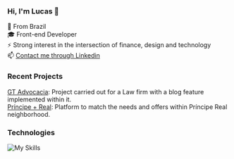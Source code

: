 ### Hi, I'm Lucas 👋

  📍 From Brazil <br>
🎓 Front-end Developer <br>
⚡ Strong interest in the intersection of finance, design and technology <br>
📫 [Contact me through Linkedin](https://www.linkedin.com/in/telles-lucas/)

### Recent Projects

[GT Advocacia](https://www.gt.adv.br/): Project carried out for a Law firm with a blog feature implemented within it. <br>
[Príncipe + Real](https://dancing-pixie-0378c7.netlify.app/): Platform to match the needs and offers within Príncipe Real neighborhood.

### Technologies

![My Skills](https://skillicons.dev/icons?i=js,html,css,react,mongodb,express,nodejs,bootstrap,materialui,git)


